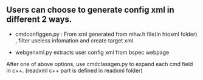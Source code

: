 ## Users can choose to generate config xml in different 2 ways.

- cmdconfiggen.py :  From xml generated from mhw.h file(in htoxml folder) , filter useless infomation and create target xml. 

- webgenxml.py extracts user config xml from bspec webpage

After one of above options, use cmdclassgen.py to expand each cmd field in c++. (readxml c++ part is defined in readxml folder)

